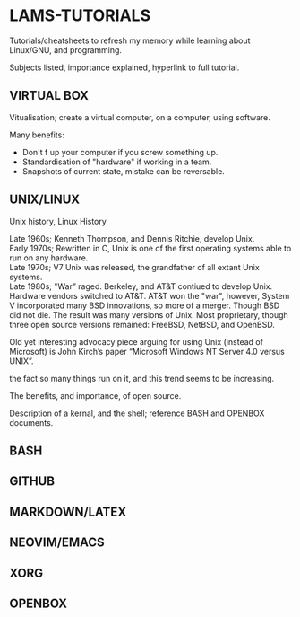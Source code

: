 # LAMS-TUTORIALS

Tutorials/cheatsheets to refresh my memory while learning about Linux/GNU, and programming. 

Subjects listed, importance explained, hyperlink to full tutorial.

## VIRTUAL BOX
Vitualisation; create a virtual computer, on a computer, using software. 

Many benefits:
- Don't f up your computer if you screw something up.
- Standardisation of "hardware" if working in a team.
- Snapshots of current state, mistake can be reversable.

## UNIX/LINUX
Unix history, Linux History

Late  1960s; Kenneth Thompson, and Dennis Ritchie, develop Unix.   
Early 1970s; Rewritten in C, Unix is one of the first operating systems able to run on any hardware.   
Late  1970s; V7 Unix was released, the grandfather of all extant Unix systems.  
Late  1980s; "War” raged. Berkeley, and AT&T contiued to develop Unix. Hardware vendors switched to AT&T. AT&T won the "war", however, System V incorporated many BSD innovations, so more of a merger. Though BSD did not die.
The result was many versions of Unix. Most proprietary, though three open source versions remained: FreeBSD, NetBSD, and OpenBSD.

Old yet interesting advocacy piece arguing for using Unix (instead of Microsoft) is John Kirch’s paper “Microsoft Windows NT Server 4.0 versus UNIX”.



the fact so many things run on it, and this trend seems to be increasing.

The benefits, and importance, of open source.

Description of a kernal, and the shell; reference BASH and OPENBOX documents.

## BASH


## GITHUB


## MARKDOWN/LATEX


## NEOVIM/EMACS


## XORG


## OPENBOX








